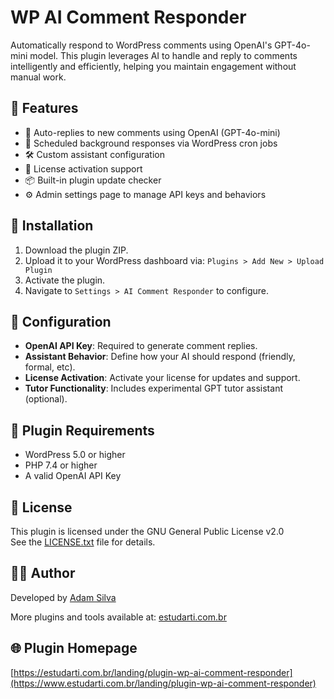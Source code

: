 # WP AI Comment Responder

Automatically respond to WordPress comments using OpenAI's GPT-4o-mini model. This plugin leverages AI to handle and reply to comments intelligently and efficiently, helping you maintain engagement without manual work.

## 🧠 Features

- 🤖 Auto-replies to new comments using OpenAI (GPT-4o-mini)
- 🔁 Scheduled background responses via WordPress cron jobs
- 🛠️ Custom assistant configuration
- 🔐 License activation support
- 📦 Built-in plugin update checker
- ⚙️ Admin settings page to manage API keys and behaviors

## 🚀 Installation

1. Download the plugin ZIP.
2. Upload it to your WordPress dashboard via:
   `Plugins > Add New > Upload Plugin`
3. Activate the plugin.
4. Navigate to `Settings > AI Comment Responder` to configure.

## 🔧 Configuration

- **OpenAI API Key**: Required to generate comment replies.
- **Assistant Behavior**: Define how your AI should respond (friendly, formal, etc).
- **License Activation**: Activate your license for updates and support.
- **Tutor Functionality**: Includes experimental GPT tutor assistant (optional).

## 📝 Plugin Requirements

- WordPress 5.0 or higher
- PHP 7.4 or higher
- A valid OpenAI API Key

## 📄 License

This plugin is licensed under the GNU General Public License v2.0  
See the [LICENSE.txt](./LICENSE.txt) file for details.

## 👨‍💻 Author

Developed by [Adam Silva](https://www.estudarti.com.br)

More plugins and tools available at: [estudarti.com.br](https://www.estudarti.com.br)

## 🌐 Plugin Homepage

[https://estudarti.com.br/landing/plugin-wp-ai-comment-responder](https://www.estudarti.com.br/landing/plugin-wp-ai-comment-responder)
